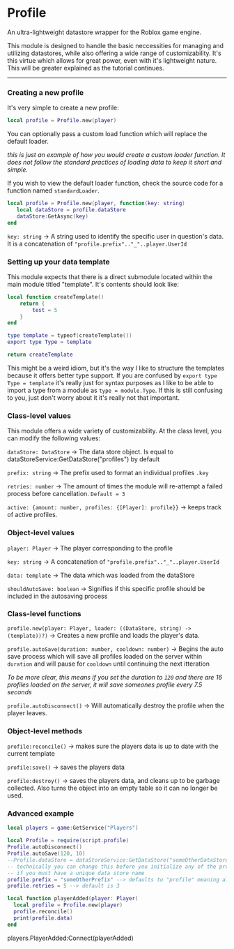 # Profile
An ultra-lightweight datastore wrapper for the Roblox game engine.

This module is designed to handle the basic neccessities for managing and utilizing datastores, while also offering a wide range of customizability. It's this virtue which allows for great power, even with it's lightweight nature. This will be greater explained as the tutorial continues.

---
### Creating a new profile

It's very simple to create a new profile:

```lua
local profile = Profile.new(player)
```

You can optionally pass a custom load function which will replace the default loader.

*this is just an example of how you would create a custom loader function. It does not follow the standard practices of loading data to keep it short and simple.*

If you wish to view the default loader function, check the source code for a function named `standardLoader`.

```lua
local profile = Profile.new(player, function(key: string)
   local dataStore = profile.dataStore
   dataStore:GetAsync(key)
end
```

`key: string` -> A string used to identify the specific user in question's data. It is a concatenation of `"profile.prefix".."_"..player.UserId`

### Setting up your data template

This module expects that there is a direct submodule located within the main module titled "template". It's contents should look like:

```lua
local function createTemplate()
    return {
        test = 5
    }
end

type template = typeof(createTemplate())
export type Type = template

return createTemplate
```

This might be a weird idiom, but it's the way I like to structure the templates because it offers better type support. If you are confused by `export type Type = template` it's really just for syntax purposes as I like to be able to import a type from a module as `type = module.Type`. If this is still confusing to you, just don't worry about it it's really not that important.

### Class-level values
This module offers a wide variety of customizability. At the class level, you can modify the following values:

`dataStore: DataStore` -> The data store object. Is equal to dataStoreService:GetDataStore("profiles") by default

`prefix: string` -> The prefix used to format an individual profiles `.key`

`retries: number` -> The amount of times the module will re-attempt a failed process before cancellation. `Default = 3`

`active: {amount: number, profiles: {[Player]: profile}}` -> keeps track of active profiles.

### Object-level values

`player: Player` -> The player corresponding to the profile

`key: string` -> A concatenation of `"profile.prefix".."_"..player.UserId`

`data: template` -> The data which was loaded from the dataStore

`shouldAutoSave: boolean` -> Signifies if this specific profile should be included in the autosaving process

### Class-level functions

`profile.new(player: Player, loader: ((DataStore, string) -> (template))?)` -> Creates a new profile and loads the player's data.

`profile.autoSave(duration: number, cooldown: number)` -> Begins the auto save process which will save all profiles loaded on the server within `duration` and will pause for `cooldown` until continuing the next itteration

*To be more clear, this means if you set the duration to `120` and there are 16 profiles loaded on the server, it will save someones profile every 7.5 seconds*

`profile.autoDisconnect()` -> Will automatically destroy the profile when the player leaves.

### Object-level methods

`profile:reconcile()` -> makes sure the players data is up to date with the current template

`profile:save()` -> saves the players data

`profile:destroy()` -> saves the players data, and cleans up to be garbage collected. Also turns the object into an empty table so it can no longer be used.

### Advanced example

```lua
local players = game:GetService("Players")

local Profile = require(script.profile)
Profile.autoDisconnect()
Profile.autoSave(120, 10)
--Profile.dataStore = dataStoreService:GetDataStore("someOtherDataStore")
-- technically you can change this before you initialize any of the profiles
-- if you must have a unique data store name
profile.prefix = "someOtherPrefix" --> defaults to "profile" meaning all keys will be "profile_<userId>" -- but in this case all the keys would now be "someOtherPrefix_<userId>"
profile.retries = 5 --> default is 3

local function playerAdded(player: Player)
  local profile = Profile.new(player)
  profile.reconcile()
  print(profile.data)
end
```

players.PlayerAdded:Connect(playerAdded)
